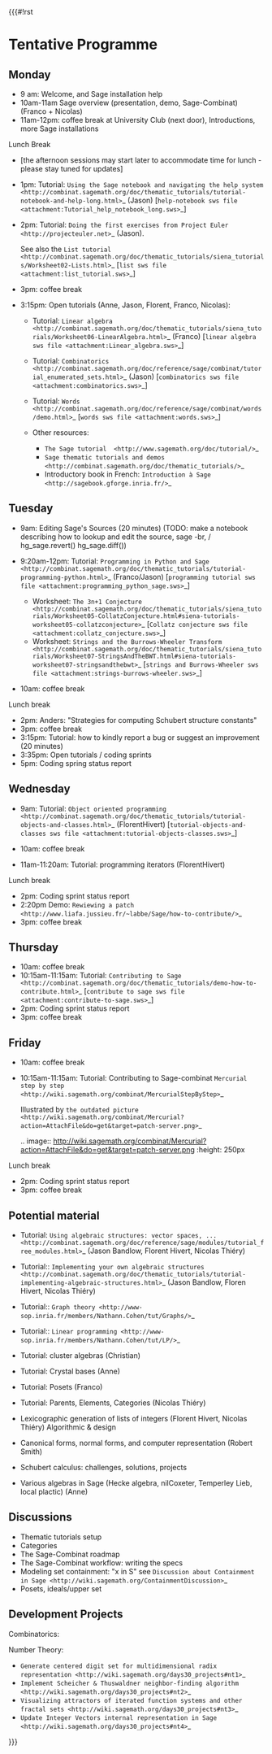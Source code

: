 {{{#!rst

Tentative Programme
===================


Monday
------

* 9 am: Welcome, and Sage installation help
* 10am-11am Sage overview (presentation, demo, Sage-Combinat) (Franco + Nicolas)
* 11am-12pm: coffee break at University Club (next door),
  Introductions, more Sage installations

Lunch Break

* [the afternoon sessions may start later to accommodate time for lunch - please stay tuned for updates]
* 1pm: Tutorial: `Using the Sage notebook and navigating the help system
  <http://combinat.sagemath.org/doc/thematic_tutorials/tutorial-notebook-and-help-long.html>`_ (Jason) [`help-notebook sws file <attachment:Tutorial_help_notebook_long.sws>`_]
* 2pm: Tutorial:  `Doing the first exercises from Project Euler <http://projecteuler.net>`_ (Jason).

  See also the `List tutorial <http://combinat.sagemath.org/doc/thematic_tutorials/siena_tutorials/Worksheet02-Lists.html>`_ [`list sws file <attachment:list_tutorial.sws>`_]
* 3pm: coffee break
* 3:15pm: Open tutorials (Anne, Jason, Florent, Franco, Nicolas):

  * Tutorial: `Linear algebra <http://combinat.sagemath.org/doc/thematic_tutorials/siena_tutorials/Worksheet06-LinearAlgebra.html>`_ (Franco) [`linear algebra sws file <attachment:Linear_algebra.sws>`_]
  * Tutorial: `Combinatorics <http://combinat.sagemath.org/doc/reference/sage/combinat/tutorial_enumerated_sets.html>`_ (Jason) [`combinatorics sws file <attachment:combinatorics.sws>`_]
  * Tutorial: `Words <http://combinat.sagemath.org/doc/reference/sage/combinat/words/demo.html>`_ [`words sws file <attachment:words.sws>`_]
  * Other resources:

    * `The Sage tutorial  <http://www.sagemath.org/doc/tutorial/>`_
    * `Sage thematic tutorials and demos <http://combinat.sagemath.org/doc/thematic_tutorials/>`_
    * Introductory book in French: `Introduction à Sage <http://sagebook.gforge.inria.fr/>`_

Tuesday
-------

* 9am: Editing Sage's Sources (20 minutes)
  (TODO: make a notebook describing how to lookup and edit the source, sage -br, / hg_sage.revert() hg_sage.diff())
* 9:20am-12pm: Tutorial: `Programming in Python and Sage <http://combinat.sagemath.org/doc/thematic_tutorials/tutorial-programming-python.html>`_ (Franco/Jason) [`programming tutorial sws file <attachment:programming_python_sage.sws>`_]

  * Worksheet: `The 3n+1 Conjecture <http://combinat.sagemath.org/doc/thematic_tutorials/siena_tutorials/Worksheet05-CollatzConjecture.html#siena-tutorials-worksheet05-collatzconjecture>`_ [`Collatz conjecture sws file <attachment:collatz_conjecture.sws>`_]
  * Worksheet: `Strings and the Burrows-Wheeler Transform <http://combinat.sagemath.org/doc/thematic_tutorials/siena_tutorials/Worksheet07-StringsAndTheBWT.html#siena-tutorials-worksheet07-stringsandthebwt>`_ [`strings and Burrows-Wheeler sws file <attachment:strings-burrows-wheeler.sws>`_]

* 10am: coffee break

Lunch break

* 2pm: Anders: "Strategies for computing Schubert structure constants"
* 3pm: coffee break
* 3:15pm: Tutorial: how to kindly report a bug or suggest an improvement (20 minutes)
* 3:35pm: Open tutorials / coding sprints
* 5pm: Coding spring status report


Wednesday
---------

* 9am: Tutorial: `Object oriented programming <http://combinat.sagemath.org/doc/thematic_tutorials/tutorial-objects-and-classes.html>`_ (FlorentHivert) [`tutorial-objects-and-classes sws file <attachment:tutorial-objects-classes.sws>`_]

* 10am: coffee break
* 11am-11:20am: Tutorial: programming iterators (FlorentHivert)

Lunch break

* 2pm: Coding sprint status report
* 2:20pm Demo: `Rewiewing a patch <http://www.liafa.jussieu.fr/~labbe/Sage/how-to-contribute/>`_
* 3pm: coffee break

Thursday
--------

* 10am: coffee break
* 10:15am-11:15am: Tutorial: `Contributing to Sage <http://combinat.sagemath.org/doc/thematic_tutorials/demo-how-to-contribute.html>`_ [`contribute to sage sws file <attachment:contribute-to-sage.sws>`_]
* 2pm: Coding sprint status report
* 3pm: coffee break

Friday
------

* 10am: coffee break
* 10:15am-11:15am: Tutorial: Contributing to Sage-combinat `Mercurial step by step <http://wiki.sagemath.org/combinat/MercurialStepByStep>`_

  Illustrated by `the outdated picture <http://wiki.sagemath.org/combinat/Mercurial?action=AttachFile&do=get&target=patch-server.png>`_

  .. image:: http://wiki.sagemath.org/combinat/Mercurial?action=AttachFile&do=get&target=patch-server.png
     :height: 250px

Lunch break

* 2pm: Coding sprint status report
* 3pm: coffee break

Potential material
------------------

* Tutorial: `Using algebraic structures: vector spaces, ... <http://combinat.sagemath.org/doc/reference/sage/modules/tutorial_free_modules.html>`_ (Jason Bandlow, Florent Hivert, Nicolas Thiéry)

* Tutorial:: `Implementing your own algebraic structures <http://combinat.sagemath.org/doc/thematic_tutorials/tutorial-implementing-algebraic-structures.html>`_ (Jason Bandlow, Floren Hivert, Nicolas Thiéry)

* Tutorial:: `Graph theory
  <http://www-sop.inria.fr/members/Nathann.Cohen/tut/Graphs/>`_

* Tutorial:: `Linear programming <http://www-sop.inria.fr/members/Nathann.Cohen/tut/LP/>`_

* Tutorial: cluster algebras (Christian)

* Tutorial: Crystal bases (Anne)

* Tutorial: Posets (Franco)

* Tutorial: Parents, Elements, Categories (Nicolas Thiéry)

* Lexicographic generation of lists of integers (Florent Hivert, Nicolas Thiéry)
  Algorithmic & design

* Canonical forms, normal forms, and computer representation (Robert Smith)

* Schubert calculus: challenges, solutions, projects

* Various algebras in Sage (Hecke algebra, nilCoxeter, Temperley Lieb, local plactic) (Anne)

Discussions
-----------

* Thematic tutorials setup
* Categories
* The Sage-Combinat roadmap
* The Sage-Combinat workflow: writing the specs
* Modeling set containment: "x in S" see `Discussion about Containment in Sage <http://wiki.sagemath.org/ContainmentDiscussion>`_
* Posets, ideals/upper set


Development Projects
----------------------------

Combinatorics:

Number Theory:

* `Generate centered digit set for multidimensional radix representation <http://wiki.sagemath.org/days30_projects#nt1>`_
* `Implement Scheicher & Thuswaldner neighbor-finding algorithm <http://wiki.sagemath.org/days30_projects#nt2>`_
* `Visualizing attractors of iterated function systems and other fractal sets <http://wiki.sagemath.org/days30_projects#nt3>`_
* `Update Integer Vectors internal representation in Sage <http://wiki.sagemath.org/days30_projects#nt4>`_

}}}

